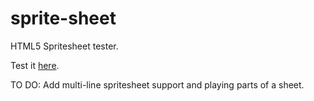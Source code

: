 sprite-sheet
============

HTML5 Spritesheet tester.

Test it <a href='http://is-a-cat.github.io/sprite-sheet/'>here</a>.

TO DO:
Add multi-line spritesheet support and playing parts of a sheet.
